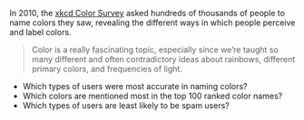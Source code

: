 In 2010, the [xkcd Color Survey](https://blog.xkcd.com/2010/05/03/color-survey-results/) asked hundreds of thousands of people to name colors they saw, revealing the different ways in which people perceive and label colors.

> Color is a really fascinating topic, especially since we’re taught so many 
> different and often contradictory ideas about rainbows, different primary 
> colors, and frequencies of light.

* Which types of users were most accurate in naming colors?
* Which colors are mentioned most in the top 100 ranked color names?
* Which types of users are least likely to be spam users?
